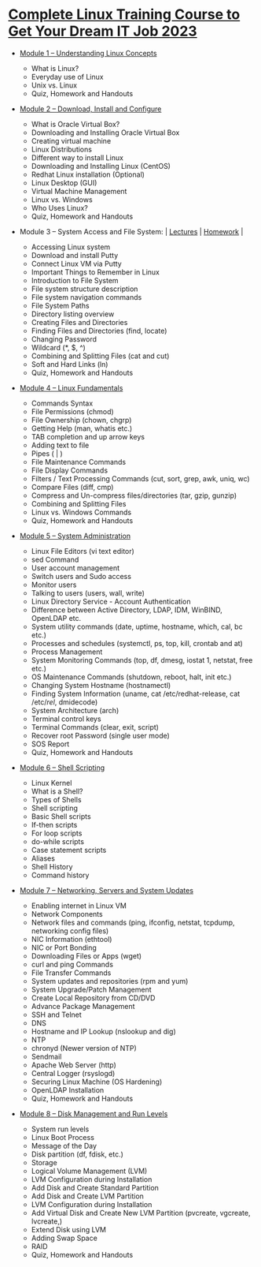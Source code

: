 # [Complete Linux Training Course to Get Your Dream IT Job 2023](https://www.udemy.com/course/complete-linux-training-course-to-get-your-dream-it-job/)
- [Module 1 – Understanding Linux Concepts]()
  - What is Linux?   
  - Everyday use of Linux   
  - Unix vs. Linux   
  - Quiz, Homework and Handouts 

- [Module 2 – Download, Install and Configure]()
  - What is Oracle Virtual Box?   
  - Downloading and Installing Oracle Virtual Box
  - Creating virtual machine   
  - Linux Distributions   
  - Different way to install Linux   
  - Downloading and Installing Linux (CentOS)   
  - Redhat Linux installation (Optional)   
  - Linux Desktop (GUI)   
  - Virtual Machine Management   
  - Linux vs. Windows   
  - Who Uses Linux?   
  - Quiz, Homework and Handouts  

- Module 3 – System Access and File System: | [Lectures](https://github.com/imp111/Udemy/tree/main/Complete%20Linux%20Training%20Course%20to%20Get%20Your%20Dream%20IT%20Job%202023/Lectures/01.%20System%20Access%20and%20File%20System) | [Homework](https://github.com/imp111/Udemy/tree/main/Complete%20Linux%20Training%20Course%20to%20Get%20Your%20Dream%20IT%20Job%202023/Homeworks/01.%20System%20Access%20and%20File%20System) | 
  - Accessing Linux system
  - Download and install Putty   
  - Connect Linux VM via Putty   
  - Important Things to Remember in Linux   
  - Introduction to File System
  - File system structure description
  - File system navigation commands
  - File System Paths  
  - Directory listing overview  
  - Creating Files and Directories  
  - Finding Files and Directories (find, locate)   
  - Changing Password
  - Wildcard (*, $, ^)
  - Combining and Splitting Files (cat and cut)  
  - Soft and Hard Links (ln)  
  - Quiz, Homework and Handouts   

- [Module 4 – Linux Fundamentals](https://github.com/imp111/Udemy/tree/main/Complete%20Linux%20Training%20Course%20to%20Get%20Your%20Dream%20IT%20Job%202023/Lectures/02.%20Linux%20Fundamentals)  
  - Commands Syntax  
  - File Permissions (chmod)  
  - File Ownership (chown, chgrp)
  - Getting Help (man, whatis etc.)  
  - TAB completion and up arrow keys  
  - Adding text to file  
  - Pipes ( | )  
  - File Maintenance Commands  
  - File Display Commands  
  - Filters / Text Processing Commands (cut, sort, grep, awk, uniq, wc)  
  - Compare Files (diff, cmp)  
  - Compress and Un-compress files/directories (tar, gzip, gunzip)
  - Combining and Splitting Files   
  - Linux vs. Windows Commands  
  - Quiz, Homework and Handouts   

- [Module 5 – System Administration](https://github.com/imp111/Udemy/tree/main/Complete%20Linux%20Training%20Course%20to%20Get%20Your%20Dream%20IT%20Job%202023/Lectures/03.%20System%20Administration)  
  - Linux File Editors (vi text editor)
  - sed Command   
  - User account management  
  - Switch users and Sudo access  
  - Monitor users  
  - Talking to users (users, wall, write)
  - Linux Directory Service - Account Authentication
  - Difference between Active Directory, LDAP, IDM, WinBIND, OpenLDAP etc.
  - System utility commands (date, uptime, hostname, which, cal, bc etc.)  
  - Processes and schedules (systemctl, ps, top, kill, crontab and at)  
  - Process Management
  - System Monitoring Commands (top, df, dmesg, iostat 1, netstat, free etc.)  
  - OS Maintenance Commands (shutdown, reboot, halt, init etc.)  
  - Changing System Hostname (hostnamectl)  
  - Finding System Information (uname, cat /etc/redhat-release, cat /etc/*rel*, dmidecode)  
  - System Architecture (arch)  
  - Terminal control keys  
  - Terminal Commands (clear, exit, script)  
  - Recover root Password (single user mode)
  - SOS Report   
  - Quiz, Homework and Handouts 

- [Module 6 – Shell Scripting](https://github.com/imp111/Udemy/tree/main/Complete%20Linux%20Training%20Course%20to%20Get%20Your%20Dream%20IT%20Job%202023/Lectures/04.%20Shell%20Scripting) 
  - Linux Kernel   
  - What is a Shell?
  - Types of Shells 
  - Shell scripting  
  - Basic Shell scripts  
  - If-then scripts  
  - For loop scripts  
  - do-while scripts   
  - Case statement scripts  
  - Aliases
  - Shell History 
  - Command history   

- [Module 7 – Networking, Servers and System Updates](https://github.com/imp111/Udemy/tree/main/Complete%20Linux%20Training%20Course%20to%20Get%20Your%20Dream%20IT%20Job%202023/Lectures/05.%20Networking%2C%20Services%20and%20System%20Updates)  
  - Enabling internet in Linux VM  
  - Network Components  
  - Network files and commands (ping, ifconfig, netstat, tcpdump, networking config files)  
  - NIC Information (ethtool)  
  - NIC or Port Bonding
  - Downloading Files or Apps (wget)
  - curl and ping Commands
  - File Transfer Commands
  - System updates and repositories (rpm and yum)
  - System Upgrade/Patch Management  
  - Create Local Repository from CD/DVD
  - Advance Package Management  
  - SSH and Telnet  
  - DNS  
  - Hostname and IP Lookup (nslookup and dig)  
  - NTP  
  - chronyd (Newer version of NTP)
  - Sendmail  
  - Apache Web Server (http)  
  - Central Logger (rsyslogd)
  - Securing Linux Machine (OS Hardening)
  - OpenLDAP Installation  
  - Quiz, Homework and Handouts 

- [Module 8 – Disk Management and Run Levels](https://github.com/imp111/Udemy/tree/main/Complete%20Linux%20Training%20Course%20to%20Get%20Your%20Dream%20IT%20Job%202023/Lectures/06.%20Disk%20Management%20and%20Run%20Levels)
  - System run levels
  - Linux Boot Process
  - Message of the Day
  - Disk partition (df, fdisk, etc.)
  - Storage
  - Logical Volume Management (LVM)
  - LVM Configuration during Installation
  - Add Disk and Create Standard Partition
  - Add Disk and Create LVM Partition
  - LVM Configuration during Installation
  - Add Virtual Disk and Create New LVM Partition (pvcreate, vgcreate, lvcreate,)
  - Extend Disk using LVM
  - Adding Swap Space
  - RAID
  - Quiz, Homework and Handouts   
